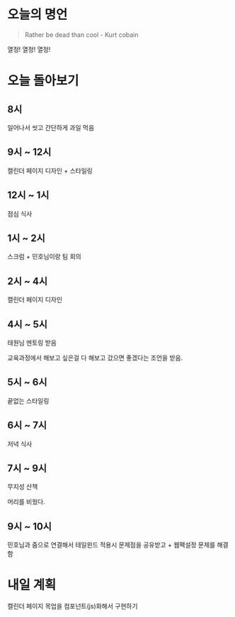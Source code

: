 # 오늘의 명언

> Rather be dead than cool - Kurt cobain

열정! 열정! 열정!

# 오늘 돌아보기

## 8시

일어나서 씻고 간단하게 과일 먹음

## 9시 ~ 12시

캘린더 페이지 디자인 + 스타일링

## 12시 ~ 1시

점심 식사

## 1시 ~ 2시

스크럼 + 민호님이랑 팀 회의

## 2시 ~ 4시

캘린더 페이지 디자인

## 4시 ~ 5시

태원님 멘토링 받음

교육과정에서 해보고 싶은걸 다 해보고 갔으면 좋겠다는 조언을 받음.

## 5시 ~ 6시

끝없는 스타일링

## 6시 ~ 7시

저녁 식사

## 7시 ~ 9시

무지성 산책

머리를 비웠다.

## 9시 ~ 10시

민호님과 줌으로 연결해서 테일윈드 적용시 문제점을 공유받고 + 웹팩설정 문제를 해결함

# 내일 계획

캘린더 페이지 목업을 컴포넌트(js)화해서 구현하기
